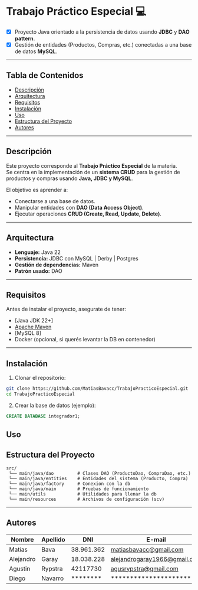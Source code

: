 # Trabajo Práctico Especial :computer:

- [x] Proyecto Java orientado a la persistencia de datos usando **JDBC** y **DAO pattern**.
- [x] Gestión de entidades (Productos, Compras, etc.) conectadas a una base de datos **MySQL**.

---

## Tabla de Contenidos
- [Descripción](#descripción)
- [Arquitectura](#arquitectura)
- [Requisitos](#requisitos)
- [Instalación](#instalación)
- [Uso](#uso)
- [Estructura del Proyecto](#estructura-del-proyecto)
- [Autores](#autores)

---

## Descripción
Este proyecto corresponde al **Trabajo Práctico Especial** de la materia.  
Se centra en la implementación de un **sistema CRUD** para la gestión de productos y compras usando **Java, JDBC y MySQL**.  

El objetivo es aprender a:
- Conectarse a una base de datos.  
- Manipular entidades con **DAO (Data Access Object)**.  
- Ejecutar operaciones **CRUD (Create, Read, Update, Delete)**.  

---

## Arquitectura
- **Lenguaje:** Java 22  
- **Persistencia:** JDBC con MySQL | Derby | Postgres  
- **Gestión de dependencias:** Maven  
- **Patrón usado:** DAO  

---

## Requisitos
Antes de instalar el proyecto, asegurate de tener:  
- [Java JDK 22+]
- [Apache Maven](https://maven.apache.org/)  
- [MySQL 8]
- Docker (opcional, si querés levantar la DB en contenedor)  

---

## Instalación

1. Clonar el repositorio:
```bash
git clone https://github.com/MatiasBavacc/TrabajoPracticoEspecial.git
cd TrabajoPracticoEspecial
```

2. Crear la base de datos (ejemplo):
```sql
CREATE DATABASE integrador1;
```

## Uso

## Estructura del Proyecto
```
src/
 └── main/java/dao         # Clases DAO (ProductoDao, CompraDao, etc.)
 └── main/java/entities    # Entidades del sistema (Producto, Compra)
 └── main/java/factory     # Conexion con la db
 └── main/java/main        # Pruebas de funcionamiento
 └── main/utils            # Utilidades para llenar la db
 └── main/resources        # Archivos de configuración (scv)
```

---

## Autores

| Nombre    | Apellido | DNI         | E-mail                        | Sede   |
|-----------|----------|-------------|-------------------------------|--------|
| Matías    | Bava     | 38.961.362  | matiasbavacc@gmail.com        | Tandil |
| Alejandro | Garay    | 18.038.228  | alejandrogaray1966@gmail.com  | Tandil |
| Agustin   | Rypstra  | 42117730    | agusrypstra@gmail.com         | Tandil |
| Diego     | Navarro  | ********    | *********************         | Tandil |
